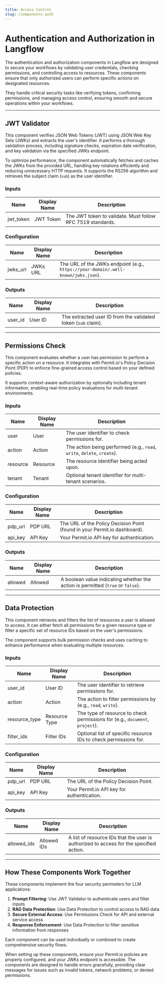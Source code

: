 ```yaml
---
title: Access Control
slug: /components-auth
---
```


# Authentication and Authorization in Langflow

The authentication and authorization components in Langflow are designed to secure your workflows by validating user credentials, checking permissions, and controlling access to resources. These components ensure that only authorized users can perform specific actions on designated resources.

They handle critical security tasks like verifying tokens, confirming permissions, and managing access control, ensuring smooth and secure operations within your workflows.

---

## **JWT Validator**

This component verifies JSON Web Tokens (JWT) using JSON Web Key Sets (JWKs) and extracts the user's identifier. It performs a thorough validation process, including signature checks, expiration date verification, and key validation via the specified JWKs endpoint.

To optimize performance, the component automatically fetches and caches the JWKs from the provided URL, handling key rotations efficiently and reducing unnecessary HTTP requests. It supports the RS256 algorithm and retrieves the subject claim (`sub`) as the user identifier.

### **Inputs**
| Name       | Display Name | Description                                                                 |
|------------|--------------|-----------------------------------------------------------------------------|
| jwt_token  | JWT Token    | The JWT token to validate. Must follow RFC 7519 standards.                  |

### **Configuration**
| Name       | Display Name | Description                                                                 |
|------------|--------------|-----------------------------------------------------------------------------|
| jwks_url   | JWKs URL     | The URL of the JWKs endpoint (e.g., `https://your-domain/.well-known/jwks.json`). |

### **Outputs**
| Name       | Display Name | Description                                                                 |
|------------|--------------|-----------------------------------------------------------------------------|
| user_id    | User ID      | The extracted user ID from the validated token (`sub` claim).               |

---

## **Permissions Check**

This component evaluates whether a user has permission to perform a specific action on a resource. It integrates with Permit.io's Policy Decision Point (PDP) to enforce fine-grained access control based on your defined policies.

It supports context-aware authorization by optionally including tenant information, enabling real-time policy evaluations for multi-tenant environments.

### **Inputs**
| Name       | Display Name | Description                                                                 |
|------------|--------------|-----------------------------------------------------------------------------|
| user       | User         | The user identifier to check permissions for.                              |
| action     | Action       | The action being performed (e.g., `read`, `write`, `delete`, `create`).     |
| resource   | Resource     | The resource identifier being acted upon.                                  |
| tenant     | Tenant       | Optional tenant identifier for multi-tenant scenarios.                     |

### **Configuration**
| Name       | Display Name | Description                                                                 |
|------------|--------------|-----------------------------------------------------------------------------|
| pdp_url    | PDP URL      | The URL of the Policy Decision Point (found in your Permit.io dashboard).   |
| api_key    | API Key      | Your Permit.io API key for authentication.                                  |

### **Outputs**
| Name       | Display Name | Description                                                                 |
|------------|--------------|-----------------------------------------------------------------------------|
| allowed    | Allowed      | A boolean value indicating whether the action is permitted (`true` or `false`). |

---

## **Data Protection**

This component retrieves and filters the list of resources a user is allowed to access. It can either fetch all permissions for a given resource type or filter a specific set of resource IDs based on the user's permissions.

The component supports bulk permission checks and uses caching to enhance performance when evaluating multiple resources.

### **Inputs**
| Name          | Display Name | Description                                                                 |
|---------------|--------------|-----------------------------------------------------------------------------|
| user_id       | User ID      | The user identifier to retrieve permissions for.                           |
| action        | Action       | The action to filter permissions by (e.g., `read`, `write`).                |
| resource_type | Resource Type| The type of resource to check permissions for (e.g., `document`, `project`).|
| filter_ids    | Filter IDs   | Optional list of specific resource IDs to check permissions for.            |

### **Configuration**
| Name       | Display Name | Description                                                                 |
|------------|--------------|-----------------------------------------------------------------------------|
| pdp_url    | PDP URL      | The URL of the Policy Decision Point.                                       |
| api_key    | API Key      | Your Permit.io API key for authentication.                                  |

### **Outputs**
| Name          | Display Name | Description                                                                 |
|---------------|--------------|-----------------------------------------------------------------------------|
| allowed_ids   | Allowed IDs  | A list of resource IDs that the user is authorized to access for the specified action. |

---

## How These Components Work Together

These components implement the four security perimeters for LLM applications:

1. **Prompt Filtering**: Use JWT Validator to authenticate users and filter inputs
2. **RAG Data Protection**: Use Data Protection to control access to RAG data
3. **Secure External Access**: Use Permissions Check for API and external service access
4. **Response Enforcement**: Use Data Protection to filter sensitive information from responses

Each component can be used individually or combined to create comprehensive security flows.

When setting up these components, ensure your Permit.io policies are properly configured, and your JWKs endpoint is accessible. The components are designed to handle errors gracefully, providing clear messages for issues such as invalid tokens, network problems, or denied permissions.